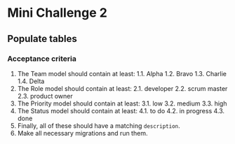 # Mini Challenge 2

## Populate tables

### Acceptance criteria
1. The Team model should contain at least:
1.1. Alpha
1.2. Bravo
1.3. Charlie
1.4. Delta
2. The Role model should contain at least:
2.1. developer
2.2. scrum master
2.3. product owner
3. The Priority model should contain at least:
3.1. low
3.2. medium
3.3. high
4. The Status model should contain at least:
4.1. to do
4.2. in progress
4.3. done
5. Finally, all of these should have a matching `description`.
6. Make all necessary migrations and run them.
